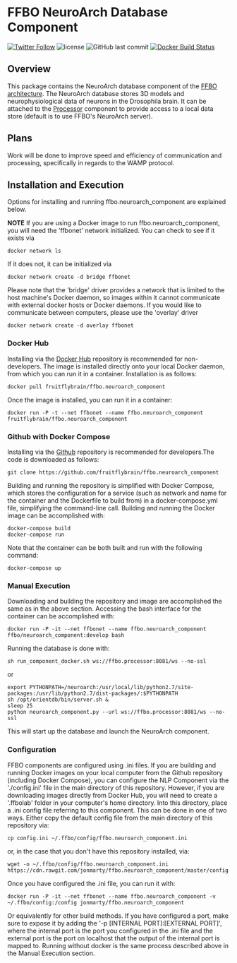 # FFBO NeuroArch Database Component
[![Twitter Follow](https://img.shields.io/twitter/follow/flybrainobs.svg?style=social&label=Follow)](https://twitter.com/flybrainobs) ![license](https://img.shields.io/github/license/fruitflybrain/ffbo.neuroarch_component.svg?style=flat-square) ![GitHub last commit](https://img.shields.io/github/last-commit/fruitflybrain/ffbo.neuroarch_component.svg?style=flat-square) [![Docker Build Status](https://img.shields.io/docker/build/fruitflybrain/ffbo.neuroarch_component.svg?style=flat-square)](https://hub.docker.com/r/fruitflybrain/ffbo.neuroarch_component)
## Overview

This package contains the NeuroArch database component of the [FFBO architecture](http://fruitflybrain.org/). The NeuroArch database stores 3D models and neurophysiological data of neurons in the Drosophila brain. It can be attached to the [Processor](http://github.com/fruitflybrain/ffbo.processor) component to provide access to a local data store (default is to use FFBO's NeuroArch server).

## Plans

Work will be done to improve speed and efficiency of communication and processing, specifically in regards to the WAMP protocol.

## Installation and Execution

Options for installing and running ffbo.neuroarch_component are explained below.

__NOTE__ If you are using a Docker image to run ffbo.neuroarch_component, you will need the 'ffbonet' network initialized. You can check to see if it exists via

    docker network ls

If it does not, it can be initialized via

    docker network create -d bridge ffbonet

Please note that the 'bridge' driver provides a network that is limited to the host machine's Docker daemon, so images within it cannot communicate with external docker hosts or Docker daemons. If you would like to communicate between computers, please use the 'overlay' driver

    docker network create -d overlay ffbonet

### Docker Hub

Installing via the [Docker Hub](https://hub.docker.com/r/fruitflybrain/ffbo.neuroarch_component) repository is recommended for non-developers. The image is installed directly onto your local Docker daemon, from which you can run it in a container. Installation is as follows:

    docker pull fruitflybrain/ffbo.neuroarch_component

Once the image is installed, you can run it in a container:

    docker run -P -t --net ffbonet --name ffbo.neuroarch_component fruitflybrain/ffbo.neuroarch_component


### Github with Docker Compose

Installing via the [Github](https://github.com/fruitflybrain/ffbo.neuroarch_component) repository is recommended for developers.The code is downloaded as follows:

    git clone https://github.com/fruitflybrain/ffbo.neuroarch_component

Building and running the repository is simplified with Docker Compose, which stores the configuration for a service (such as network and name for the container and the Dockerfile to build from) in a docker-compose.yml file, simplifying the command-line call. Building and running the Docker image can be accomplished with:

    docker-compose build
    docker-compose run

Note that the container can be both built and run with the following command:

    docker-compose up

### Manual Execution

Downloading and building the repository and image are accomplished the same as in the above section. Accessing the bash interface for the container can be accomplished with:

    docker run -P -it --net ffbonet --name ffbo.neuroarch_component ffbo/neuroarch_component:develop bash

Running the database is done with:

    sh run_component_docker.sh ws://ffbo.processor:8081/ws --no-ssl

or

    export PYTHONPATH=/neuroarch:/usr/local/lib/python2.7/site-packages:/usr/lib/python2.7/dist-packages/:$PYTHONPATH
    sh /opt/orientdb/bin/server.sh &
    sleep 25
    python neuroarch_component.py --url ws://ffbo.processor:8081/ws --no-ssl

This will start up the database and launch the NeuroArch component.

### Configuration

FFBO components are configured using .ini files. If you are building and running Docker images on your local computer from the Github repository (including Docker Compose), you can configure the NLP Component via the './config.ini' file in the main directory of this repository. However, if you are downloading images directly from Docker Hub, you will need to create a '.ffbolab' folder in your computer's home directory. Into this directory, place a .ini config file referring to this component. This can be done in one of two ways. Either copy the default config file from the main directory of this repository via:

    cp config.ini ~/.ffbo/config/ffbo.neuroarch_component.ini

or, in the case that you don't have this repository installed, via:

    wget -o ~/.ffbo/config/ffbo.neuroarch_component.ini https://cdn.rawgit.com/jonmarty/ffbo.neuroarch_component/master/config.ini

Once you have configured the .ini file, you can run it with:

    docker run -P -it --net ffbonet --name ffbo.neuroarch_component -v ~/.ffbo/config:/config jonmarty/ffbo.neuroarch_component

Or equivalently for other build methods. If you have configured a port, make sure to expose it by adding the '-p [INTERNAL PORT]:[EXTERNAL PORT]', where the internal port is the port you configured in the .ini file and the external port is the port on localhost that the output of the internal port is mapped to. Running without docker is the same process described above in the Manual Execution section.

